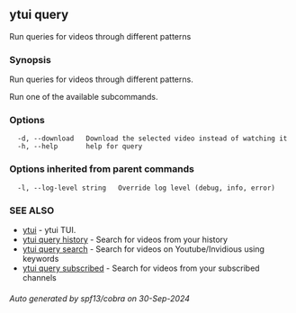 ## ytui query

Run queries for videos through different patterns

### Synopsis


Run queries for videos through different patterns.

Run one of the available subcommands.

### Options

```
  -d, --download   Download the selected video instead of watching it
  -h, --help       help for query
```

### Options inherited from parent commands

```
  -l, --log-level string   Override log level (debug, info, error)
```

### SEE ALSO

* [ytui](ytui.md)	 - ytui TUI.
* [ytui query history](ytui_query_history.md)	 - Search for videos from your history
* [ytui query search](ytui_query_search.md)	 - Search for videos on Youtube/Invidious using keywords
* [ytui query subscribed](ytui_query_subscribed.md)	 - Search for videos from your subscribed channels

###### Auto generated by spf13/cobra on 30-Sep-2024
